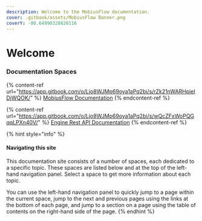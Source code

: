 ```yaml
---
description: Welcome to the MobiusFlow documentation.
cover: .gitbook/assets/MobiusFlow Banner.png
coverY: -80.64990328820116
---
```


# Welcome



### Documentation Spaces

{% content-ref url="https://app.gitbook.com/o/Ljo8WJMp69oya1aPq2bi/s/rZk21nWARHpieIDjWQOK/" %}
[MobiusFlow Documentation](https://app.gitbook.com/o/Ljo8WJMp69oya1aPq2bi/s/rZk21nWARHpieIDjWQOK/)
{% endcontent-ref %}

{% content-ref url="https://app.gitbook.com/o/Ljo8WJMp69oya1aPq2bi/s/wQcZFxWoPQGqqLPXn40V/" %}
[Engine Rest API Documentation](https://app.gitbook.com/o/Ljo8WJMp69oya1aPq2bi/s/wQcZFxWoPQGqqLPXn40V/)
{% endcontent-ref %}

{% hint style="info" %}
#### Navigating this site

This documentation site consists of a number of spaces, each dedicated to a specific topic. These spaces are listed below and at the top of the left-hand navigation panel. Select a space to get more information about each topic.

You can use the left-hand navigation panel to quickly jump to a page within the current space, jump to the next and previous pages using the links at the bottom of each page, and jump to a section on a page using the table of contents on the right-hand side of the page.
{% endhint %}
